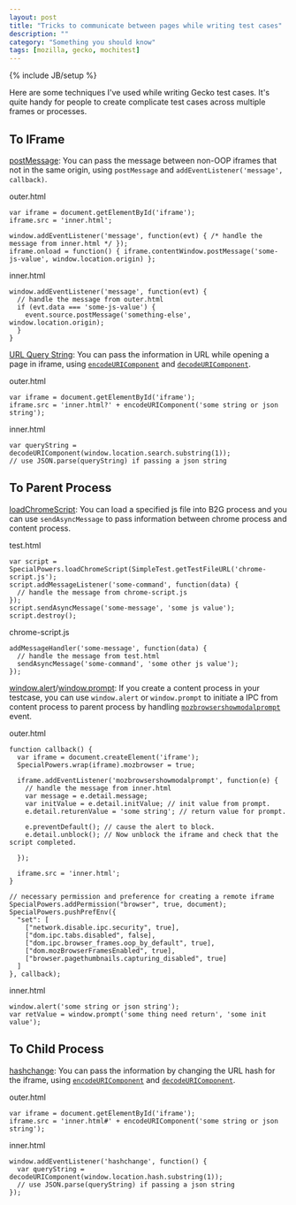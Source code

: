```yaml
---
layout: post
title: "Tricks to communicate between pages while writing test cases"
description: ""
category: "Something you should know"
tags: [mozilla, gecko, mochitest]
---
```

{% include JB/setup %}

Here are some techniques I've used while writing Gecko test cases. It's quite handy for people to create complicate test cases across multiple frames or processes.

To IFrame
---------
[postMessage][1]: You can pass the message between non-OOP iframes that not in the same origin, using `postMessage` and `addEventListener('message', callback)`.

outer.html

    var iframe = document.getElementById('iframe');
    iframe.src = 'inner.html';

    window.addEventListener('message', function(evt) { /* handle the message from inner.html */ });
    iframe.onload = function() { iframe.contentWindow.postMessage('some-js-value', window.location.origin) };

inner.html

    window.addEventListener('message', function(evt) {
      // handle the message from outer.html
      if (evt.data === 'some-js-value') {
        event.source.postMessage('something-else', window.location.origin);
      }
    }

[URL Query String][2]: You can pass the information in URL while opening a page in iframe, using [`encodeURIComponent`][3] and [`decodeURIComponent`][4].

outer.html

    var iframe = document.getElementById('iframe');
    iframe.src = 'inner.html?' + encodeURIComponent('some string or json string');

inner.html

    var queryString = decodeURIComponent(window.location.search.substring(1));
    // use JSON.parse(queryString) if passing a json string

To Parent Process
-----------------
[loadChromeScript][5]: You can load a specified js file into B2G process and you can use `sendAsyncMessage` to pass information between chrome process and content process.

test.html

    var script = SpecialPowers.loadChromeScript(SimpleTest.getTestFileURL('chrome-script.js');
    script.addMessageListener('some-command', function(data) {
      // handle the message from chrome-script.js
    });
    script.sendAsyncMessage('some-message', 'some js value');
    script.destroy();

chrome-script.js

    addMessageHandler('some-message', function(data) {
      // handle the message from test.html
      sendAsyncMessage('some-command', 'some other js value');
    });

[window.alert][6]/[window.prompt][7]: If you create a content process in your testcase, you can use `window.alert` or `window.prompt` to initiate a IPC from content process to parent process by handling [`mozbrowsershowmodalprompt`][8] event.

outer.html

    function callback() {
      var iframe = document.createElement('iframe');
      SpecialPowers.wrap(iframe).mozbrowser = true;

      iframe.addEventListener('mozbrowsershowmodalprompt', function(e) {
        // handle the message from inner.html
        var message = e.detail.message;
        var initValue = e.detail.initValue; // init value from prompt.
        e.detail.returenValue = 'some string'; // return value for prompt.

        e.preventDefault(); // cause the alert to block.
        e.detail.unblock(); // Now unblock the iframe and check that the script completed.

      });

      iframe.src = 'inner.html';
    }

    // necessary permission and preference for creating a remote iframe
    SpecialPowers.addPermission("browser", true, document);
    SpecialPowers.pushPrefEnv({
      "set": [
        ["network.disable.ipc.security", true],
        ["dom.ipc.tabs.disabled", false],
        ["dom.ipc.browser_frames.oop_by_default", true],
        ["dom.mozBrowserFramesEnabled", true],
        ["browser.pagethumbnails.capturing_disabled", true]
      ]
    }, callback);

inner.html

    window.alert('some string or json string');
    var retValue = window.prompt('some thing need return', 'some init value');

To Child Process
----------------
[hashchange][9]: You can pass the information by changing the URL hash for the iframe, using [`encodeURIComponent`][3] and [`decodeURIComponent`][4].

outer.html

    var iframe = document.getElementById('iframe');
    iframe.src = 'inner.html#' + encodeURIComponent('some string or json string');

inner.html

    window.addEventListener('hashchange', function() {
      var queryString = decodeURIComponent(window.location.hash.substring(1));
      // use JSON.parse(queryString) if passing a json string
    });

[1]: https://developer.mozilla.org/en-US/docs/Web/API/Window.postMessage
[2]: http://en.wikipedia.org/wiki/Query_string
[3]: https://developer.mozilla.org/en-US/docs/Web/JavaScript/Reference/Global_Objects/encodeURIComponent
[4]: https://developer.mozilla.org/en-US/docs/Web/JavaScript/Reference/Global_Objects/decodeURIComponent
[5]: https://developer.mozilla.org/en-US/docs/SpecialPowers#loadChromeScript()
[6]: https://developer.mozilla.org/en-US/docs/Web/API/window.alert
[7]: https://developer.mozilla.org/en-US/docs/Web/API/window.prompt
[8]: https://developer.mozilla.org/en-US/docs/Web/Reference/Events/mozbrowsershowmodalprompt
[9]: https://developer.mozilla.org/en-US/docs/Web/API/Window.onhashchange
